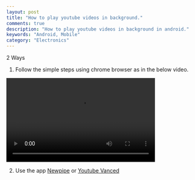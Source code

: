 ```yaml
---
layout: post
title: "How to play youtube videos in background."
comments: true
description: "How to play youtube videos in background in android."
keywords: "Android, Mobile"
category: "Electronics"
---
```


2 Ways

1) Follow the simple steps using chrome browser as in the below video.

<video controls height="220" width="390">
  <source src="https://a6unraj.github.io/assets/videos/video1.mp4" type="video/mp4">
</video>


2) Use the app [Newpipe](https://newpipe.net/) or [Youtube Vanced](https://vancedapp.com/)
